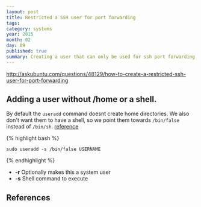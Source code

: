 ```yaml
---
layout: post
title: Restricted a SSH user for port forwarding
tags: 
category: systems
year: 2015
month: 02
day: 09
published: true
summary: Creating a user that can only be used for ssh port forwarding
---
```


http://askubuntu.com/questions/48129/how-to-create-a-restricted-ssh-user-for-port-forwarding

## Adding a user without /home or a shell.

By default the ``useradd`` command doesnt create home directories. 
We also don't want them to have a shell, so we point them towards ``/bin/false`` instead of ``/bin/sh``. [reference][1]

{% highlight bash %}
```
sudo useradd -s /bin/false USERNAME
```
{% endhighlight %}

 * **-r** Optionally makes this a system user
 * **-s** Shell command to execute


## References

[1]: http://askubuntu.com/questions/29359/how-to-add-user-without-home



